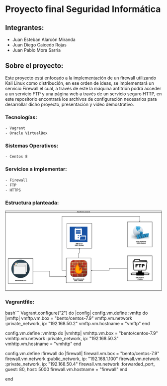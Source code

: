 # Proyecto final **Seguridad Informática**

## Integrantes:

* Juan Esteban Alarcón Miranda
* Juan Diego Caicedo Rojas
* Juan Pablo Mora Sarria

## Sobre el proyecto:

Este proyecto está enfocado a la implementación de un firewall utilizando Kali Linux como distribución, en ese orden de ideas, se implementará 
un servicio Firewall el cual, a través de este la máquina anfitrión podrá acceder a un servicio FTP y una página web a través de un servicio seguro HTTP,
en este repositorio encontrará los archivos de configuración necesarios para desarrollar dicho proyecto, presentación y video demostrativo.

### Tecnologías:
    - Vagrant
    - Oracle VirtualBox
### Sistemas Operativos: 
    - Centos 8
### Servicios a implementar:
    - Firewall
    - FTP
    - HTTPS
### Estructura planteada:

![ArquitecturaProyecto](FinalArquitectura.png)

### Vagrantfile:

bash```
Vagrant.configure("2") do |config|
config.vm.define :vmftp do |vmftp|
vmftp.vm.box = "bento/centos-7.9"
vmftp.vm.network :private_network, ip: "192.168.50.2"
vmftp.vm.hostname = "vmftp"
end

config.vm.define :vmhttp do |vmhttp|
vmhttp.vm.box = "bento/centos-7.9"
vmhttp.vm.network :private_network, ip: "192.168.50.3"
vmhttp.vm.hostname = "vmhttp"
end

config.vm.define :firewall do |firewall|
firewall.vm.box = "bento/centos-7.9"
firewall.vm.network :public_network, ip: "192.168.1.100"
firewall.vm.network :private_network, ip: "192.168.50.4"
firewall.vm.network :forwarded_port, guest: 80, host: 5000
firewall.vm.hostname = "firewall"
end

end
```
